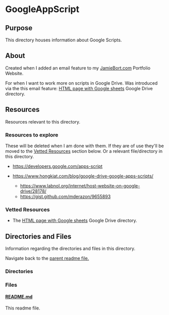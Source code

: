 # GoogleAppScript

## Purpose

This directory houses information about Google Scripts.

## About

Created when I added an email feature to my [JamieBort.com](https://JamieBort.com) Portfolio Website.

For when I want to work more on scripts in Google Drive.
Was introduced via the this email feature:
[HTML page with Google sheets](https://drive.google.com/drive/folders/1X4pyG1NjufPdxk_gRlLXIyFWgCJTD6Iy) Google Drive directory.

## Resources

Resources relevant to this directory.

### Resources to explore

These will be deleted when I am done with them. If they are of use they'll be moved to the [Vetted Resources](#vetted-resources) section below. Or a relevant file/directory in this directory.

- https://developers.google.com/apps-script

- https://www.hongkiat.com/blog/google-drive-google-apps-scripts/
  - https://www.labnol.org/internet/host-website-on-google-drive/28178/
  - https://gist.github.com/mderazon/9655893

### Vetted Resources

- The [HTML page with Google sheets](https://drive.google.com/drive/folders/1X4pyG1NjufPdxk_gRlLXIyFWgCJTD6Iy) Google Drive directory.

## Directories and Files

Information regarding the directories and files in this directory.

Navigate back to the [parent readme file.](../README.md)

### Directories

### Files

#### [README.md](./README.md)

This readme file.
